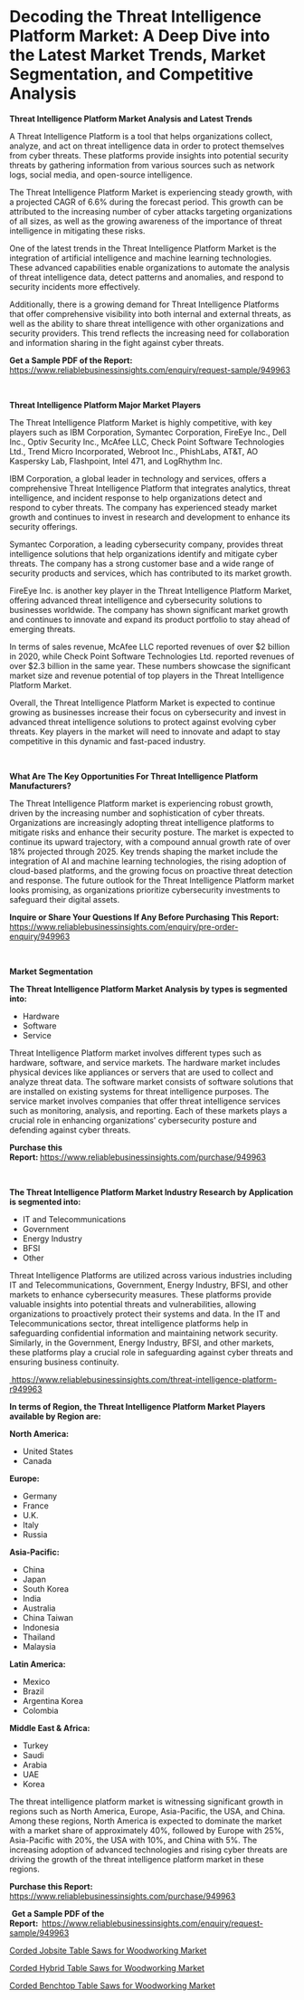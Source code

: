 <p><h1>Decoding the Threat Intelligence Platform Market: A Deep Dive into the Latest Market Trends, Market Segmentation, and Competitive Analysis</h1></p><p><strong>Threat Intelligence Platform Market Analysis and Latest Trends</strong></p>
<p><p>A Threat Intelligence Platform is a tool that helps organizations collect, analyze, and act on threat intelligence data in order to protect themselves from cyber threats. These platforms provide insights into potential security threats by gathering information from various sources such as network logs, social media, and open-source intelligence.</p><p>The Threat Intelligence Platform Market is experiencing steady growth, with a projected CAGR of 6.6% during the forecast period. This growth can be attributed to the increasing number of cyber attacks targeting organizations of all sizes, as well as the growing awareness of the importance of threat intelligence in mitigating these risks.</p><p>One of the latest trends in the Threat Intelligence Platform Market is the integration of artificial intelligence and machine learning technologies. These advanced capabilities enable organizations to automate the analysis of threat intelligence data, detect patterns and anomalies, and respond to security incidents more effectively.</p><p>Additionally, there is a growing demand for Threat Intelligence Platforms that offer comprehensive visibility into both internal and external threats, as well as the ability to share threat intelligence with other organizations and security providers. This trend reflects the increasing need for collaboration and information sharing in the fight against cyber threats.</p></p>
<p><strong>Get a Sample PDF of the Report:&nbsp;</strong> <a href="https://www.reliablebusinessinsights.com/enquiry/request-sample/949963">https://www.reliablebusinessinsights.com/enquiry/request-sample/949963</a></p>
<p>&nbsp;</p>
<p><strong>Threat Intelligence Platform Major Market Players</strong></p>
<p><p>The Threat Intelligence Platform Market is highly competitive, with key players such as IBM Corporation, Symantec Corporation, FireEye Inc., Dell Inc., Optiv Security Inc., McAfee LLC, Check Point Software Technologies Ltd., Trend Micro Incorporated, Webroot Inc., PhishLabs, AT&T, AO Kaspersky Lab, Flashpoint, Intel 471, and LogRhythm Inc.</p><p>IBM Corporation, a global leader in technology and services, offers a comprehensive Threat Intelligence Platform that integrates analytics, threat intelligence, and incident response to help organizations detect and respond to cyber threats. The company has experienced steady market growth and continues to invest in research and development to enhance its security offerings.</p><p>Symantec Corporation, a leading cybersecurity company, provides threat intelligence solutions that help organizations identify and mitigate cyber threats. The company has a strong customer base and a wide range of security products and services, which has contributed to its market growth.</p><p>FireEye Inc. is another key player in the Threat Intelligence Platform Market, offering advanced threat intelligence and cybersecurity solutions to businesses worldwide. The company has shown significant market growth and continues to innovate and expand its product portfolio to stay ahead of emerging threats.</p><p>In terms of sales revenue, McAfee LLC reported revenues of over $2 billion in 2020, while Check Point Software Technologies Ltd. reported revenues of over $2.3 billion in the same year. These numbers showcase the significant market size and revenue potential of top players in the Threat Intelligence Platform Market.</p><p>Overall, the Threat Intelligence Platform Market is expected to continue growing as businesses increase their focus on cybersecurity and invest in advanced threat intelligence solutions to protect against evolving cyber threats. Key players in the market will need to innovate and adapt to stay competitive in this dynamic and fast-paced industry.</p></p>
<p>&nbsp;</p>
<p><strong>What Are The Key Opportunities For Threat Intelligence Platform Manufacturers?</strong></p>
<p><p>The Threat Intelligence Platform market is experiencing robust growth, driven by the increasing number and sophistication of cyber threats. Organizations are increasingly adopting threat intelligence platforms to mitigate risks and enhance their security posture. The market is expected to continue its upward trajectory, with a compound annual growth rate of over 18% projected through 2025. Key trends shaping the market include the integration of AI and machine learning technologies, the rising adoption of cloud-based platforms, and the growing focus on proactive threat detection and response. The future outlook for the Threat Intelligence Platform market looks promising, as organizations prioritize cybersecurity investments to safeguard their digital assets.</p></p>
<p><strong>Inquire or Share Your Questions If Any Before Purchasing This Report:</strong> <a href="https://www.reliablebusinessinsights.com/enquiry/pre-order-enquiry/949963">https://www.reliablebusinessinsights.com/enquiry/pre-order-enquiry/949963</a></p>
<p>&nbsp;</p>
<p><strong>Market Segmentation</strong></p>
<p><strong>The Threat Intelligence Platform Market Analysis by types is segmented into:</strong></p>
<p><ul><li>Hardware</li><li>Software</li><li>Service</li></ul></p>
<p><p>Threat Intelligence Platform market involves different types such as hardware, software, and service markets. The hardware market includes physical devices like appliances or servers that are used to collect and analyze threat data. The software market consists of software solutions that are installed on existing systems for threat intelligence purposes. The service market involves companies that offer threat intelligence services such as monitoring, analysis, and reporting. Each of these markets plays a crucial role in enhancing organizations' cybersecurity posture and defending against cyber threats.</p></p>
<p><strong>Purchase this Report:&nbsp;</strong><a href="https://www.reliablebusinessinsights.com/purchase/949963">https://www.reliablebusinessinsights.com/purchase/949963</a></p>
<p>&nbsp;</p>
<p><strong>The Threat Intelligence Platform Market Industry Research by Application is segmented into:</strong></p>
<p><ul><li>IT and Telecommunications</li><li>Government</li><li>Energy Industry</li><li>BFSI</li><li>Other</li></ul></p>
<p><p>Threat Intelligence Platforms are utilized across various industries including IT and Telecommunications, Government, Energy Industry, BFSI, and other markets to enhance cybersecurity measures. These platforms provide valuable insights into potential threats and vulnerabilities, allowing organizations to proactively protect their systems and data. In the IT and Telecommunications sector, threat intelligence platforms help in safeguarding confidential information and maintaining network security. Similarly, in the Government, Energy Industry, BFSI, and other markets, these platforms play a crucial role in safeguarding against cyber threats and ensuring business continuity.</p></p>
<p><a href="https://www.reliablebusinessinsights.com/threat-intelligence-platform-r949963">&nbsp;https://www.reliablebusinessinsights.com/threat-intelligence-platform-r949963</a></p>
<p><strong>In terms of Region, the Threat Intelligence Platform Market Players available by Region are:</strong></p>
<p>
    <p> <strong> North America: </strong>
        <ul>
            <li>United States</li>
            <li>Canada</li>
        </ul>
        </p> 
    <p> <strong> Europe: </strong>
        <ul>
            <li>Germany</li>
            <li>France</li>
            <li>U.K.</li>
            <li>Italy</li>
            <li>Russia</li>
        </ul>
        </p> 
    <p> <strong> Asia-Pacific: </strong>
        <ul>
            <li>China</li>
            <li>Japan</li>
            <li>South Korea</li>
            <li>India</li>
            <li>Australia</li>
            <li>China Taiwan</li>
            <li>Indonesia</li>
            <li>Thailand</li>
            <li>Malaysia</li>
        </ul>
        </p> 
    <p> <strong> Latin America: </strong>
        <ul>
            <li>Mexico</li>
            <li>Brazil</li>
            <li>Argentina Korea</li>
            <li>Colombia</li>
        </ul>
        </p> 
    <p> <strong> Middle East & Africa: </strong>
        <ul>
            <li>Turkey</li>
            <li>Saudi</li>
            <li>Arabia</li>
            <li>UAE</li>
            <li>Korea</li>
        </ul>
    </p>
    </p>
<p><p>The threat intelligence platform market is witnessing significant growth in regions such as North America, Europe, Asia-Pacific, the USA, and China. Among these regions, North America is expected to dominate the market with a market share of approximately 40%, followed by Europe with 25%, Asia-Pacific with 20%, the USA with 10%, and China with 5%. The increasing adoption of advanced technologies and rising cyber threats are driving the growth of the threat intelligence platform market in these regions.</p></p>
<p><strong>Purchase this Report: </strong><a href="https://www.reliablebusinessinsights.com/purchase/949963">https://www.reliablebusinessinsights.com/purchase/949963</a></p>
<p>&nbsp;<strong>Get a Sample PDF of the Report:&nbsp;&nbsp;</strong><a href="https://www.reliablebusinessinsights.com/enquiry/request-sample/949963">https://www.reliablebusinessinsights.com/enquiry/request-sample/949963</a></p>
<p><strong></strong></p>
<p><p><a href="https://github.com/BryceTownsendr/Market-Research-Report-List-5/blob/main/corded-jobsite-table-saws-for-woodworking-market.md">Corded Jobsite Table Saws for Woodworking Market</a></p><p><a href="https://github.com/mahnoor2003/Market-Research-Report-List-5/blob/main/corded-hybrid-table-saws-for-woodworking-market.md">Corded Hybrid Table Saws for Woodworking Market</a></p><p><a href="https://github.com/caicuccucga/Market-Research-Report-List-1/blob/main/corded-benchtop-table-saws-for-woodworking-market.md">Corded Benchtop Table Saws for Woodworking Market</a></p></p>